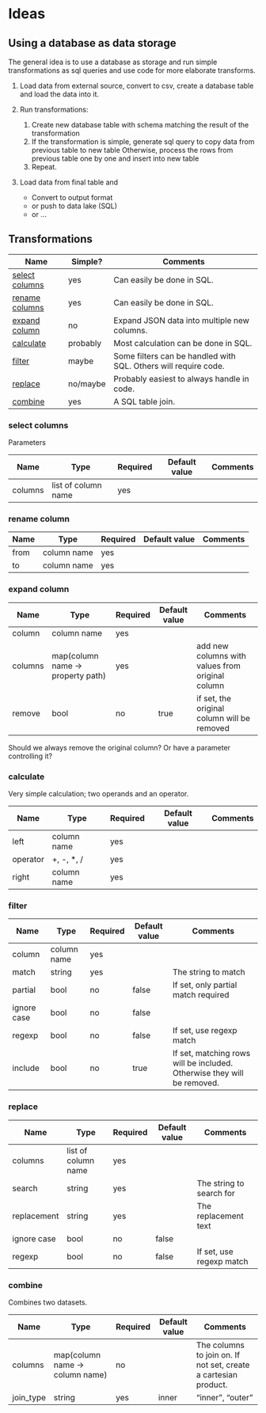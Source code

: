 # Ideas

## Using a database as data storage

The general idea is to use a database as storage and run simple transformations as sql queries and use code for more elaborate transforms.

1. Load data from external source, convert to csv, create a database table and load the data into it.
2. Run transformations:
   1. Create new database table with schema matching the result of the transformation
   2. If the transformation is simple, generate sql query to copy data from previous table to new table
      Otherwise, process the rows from previous table one by one and insert into new table
   3. Repeat.

3. Load data from final table and
   * Convert to output format
   * or push to data lake (SQL)
   * or …


## Transformations



| Name                              | Simple?  | Comments                                                        |
|-----------------------------------|----------|-----------------------------------------------------------------|
| [select columns](#select-columns) | yes      | Can easily be done in SQL.                                      |
| [rename columns](#rename-columns) | yes      | Can easily be done in SQL.                                      |
| [expand column](#expand-column)   | no       | Expand JSON data into multiple new columns.                     |
| [calculate](#calculate)           | probably | Most calculation can be done in SQL.                            |
| [filter](#filter)                 | maybe    | Some filters can be handled with SQL. Others will require code. |
| [replace](#replace)               | no/maybe | Probably easiest to always handle in code.                      |
| [combine](#combine)               | yes      | A SQL table join.                                               |

### select columns

Parameters

| Name    | Type                | Required | Default value | Comments |
|---------|---------------------|----------|---------------|----------|
| columns | list of column name | yes      |               |          |

### rename column

| Name | Type        | Required | Default value | Comments |
|------|-------------|----------|---------------|----------|
| from | column name | yes      |               |          |
| to   | column name | yes      |               |          |

### expand column

| Name    | Type                             | Required | Default value | Comments                                         |
|---------|----------------------------------|----------|---------------|--------------------------------------------------|
| column  | column name                      | yes      |               |                                                  |
| columns | map(column name → property path) | yes      |               | add new columns with values from original column |
| remove  | bool                             | no       | true          | if set, the original column will be removed      |

Should we always remove the original column? Or have a parameter controlling it?

### calculate

Very simple calculation; two operands and an operator.

| Name     | Type        | Required | Default value | Comments |
|----------|-------------|----------|---------------|----------|
| left     | column name | yes      |               |          |
| operator | +, -, *, /  | yes      |               |          |
| right    | column name | yes      |               |          |

### filter

| Name        | Type        | Required | Default value | Comments                                                                |
|-------------|-------------|----------|---------------|-------------------------------------------------------------------------|
| column      | column name | yes      |               |                                                                         |
| match       | string      | yes      |               | The string to match                                                     |
| partial | bool | no | false | If set, only partial match required |
| ignore case | bool | no | false | |
| regexp | bool | no | false | If set, use regexp match |
| include | bool | no | true | If set, matching rows will be included. Otherwise they will be removed. |

### replace

| Name        | Type                | Required | Default value | Comments                                                                |
|-------------|---------------------|----------|---------------|-------------------------------------------------------------------------|
| columns     | list of column name | yes      |               |                                                                         |
| search      | string              | yes      |               | The string to search for                                                |
| replacement | string              | yes      |               | The replacement text                                                    |
| ignore case | bool                | no       | false         |                                                                         |
| regexp      | bool                | no       | false         | If set, use regexp match                                                |

### combine

Combines two datasets.

| Name        | Type                           | Required | Default value | Comments                                                        |
|-------------|--------------------------------|----------|---------------|-----------------------------------------------------------------|
| columns     | map(column name → column name) | no       |               | The columns to join on. If not set, create a cartesian product. |
| join_type   | string                         | yes      | inner         | “inner”, “outer”                                                |
